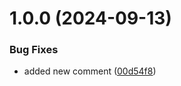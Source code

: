 # 1.0.0 (2024-09-13)


### Bug Fixes

* added new comment ([00d54f8](https://github.com/jithumkunjuraman/my-docker-project/commit/00d54f8e682c9b5ab1d5d2a1f636929293dbf45b))
